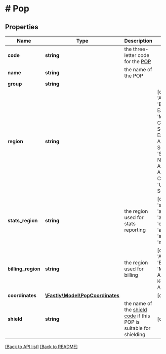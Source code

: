 # # Pop

## Properties

Name | Type | Description | Notes
------------ | ------------- | ------------- | -------------
**code** | **string** | the three-letter code for the [POP](https://www.fastly.com/documentation/learning/concepts/pop/) | 
**name** | **string** | the name of the POP | 
**group** | **string** |  | 
**region** | **string** |  |  [one of: 'APAC', 'Asia', 'AF-West', 'EU-Central', 'EU-East', 'EU-West', 'MX-North', 'MX-Central', 'MX-South', 'Middle-East', 'North-America', 'SA-South', 'SA-East', 'SA-West', 'SA-North', 'South-Africa', 'South-America', 'US-Central', 'US-East', 'US-West', 'Asia-South']
**stats_region** | **string** | the region used for stats reporting |  [one of: 'southamerica_std', 'africa_std', 'anzac', 'asia', 'europe', 'usa', 'asia_india', 'asia_southkorea', 'mexico']
**billing_region** | **string** | the region used for billing |  [one of: 'Africa', 'Australia', 'Asia', 'Europe', 'India', 'Mexico', 'North America', 'South Korea', 'South America']
**coordinates** | [**\Fastly\Model\PopCoordinates**](PopCoordinates.md) |  | [optional] 
**shield** | **string** | the name of the [shield code](https://www.fastly.com/documentation/learning/concepts/shielding/#choosing-a-shield-location) if this POP is suitable for shielding | [optional] 


[[Back to API list]](../../README.md#endpoints) [[Back to README]](../../README.md)
